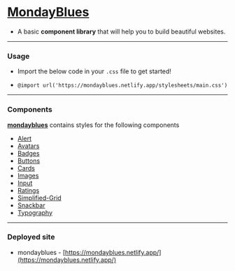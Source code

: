 # [MondayBlues](https://mondayblues.netlify.app/) 

- A basic **component library** that will help you to build beautiful websites.
<hr>

### Usage
- Import the below code in your `.css` file to get started!
- <pre><code class="language-html">@import url('https://mondayblues.netlify.app/stylesheets/main.css')</code></pre>
<hr>

### Components
 [**mondayblues**](https://mondayblues.netlify.app/) contains styles for the following components
 - [Alert](https://mondayblues.netlify.app/stylesheets/docs/alert/docs_alert)
 - [Avatars](https://mondayblues.netlify.app/stylesheets/docs/avatar/docs_avatar)
 - [Badges](https://mondayblues.netlify.app/stylesheets/docs/badge/docs_badge)
 - [Buttons](https://mondayblues.netlify.app/stylesheets/docs/buttons/docs_buttons)
 - [Cards](https://mondayblues.netlify.app/stylesheets/docs/cards/docs_cards)
 - [Images](https://mondayblues.netlify.app/stylesheets/docs/images/docs_images)
 - [Input](https://mondayblues.netlify.app/stylesheets/docs/input/docs_input)
 - [Ratings](https://mondayblues.netlify.app/stylesheets/docs/ratings/docs_ratings)
 - [Simplified-Grid](https://mondayblues.netlify.app/stylesheets/docs/grid/docs_grid)
 - [Snackbar](https://mondayblues.netlify.app/stylesheets/docs/snackbar/docs_snackbar)
 - [Typography](https://mondayblues.netlify.app/stylesheets/docs/typography/docs_typography)


<hr>

### Deployed site 

- mondayblues - [https://mondayblues.netlify.app/](https://mondayblues.netlify.app/)

